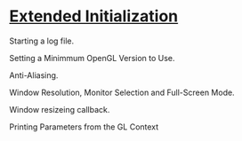# [Extended Initialization](https://antongerdelan.net/opengl/glcontext2.html)

Starting a log file.

Setting a Minimmum OpenGL Version to Use.

Anti-Aliasing.

Window Resolution, Monitor Selection and Full-Screen Mode.

Window resizeing callback.

Printing Parameters from the GL Context



